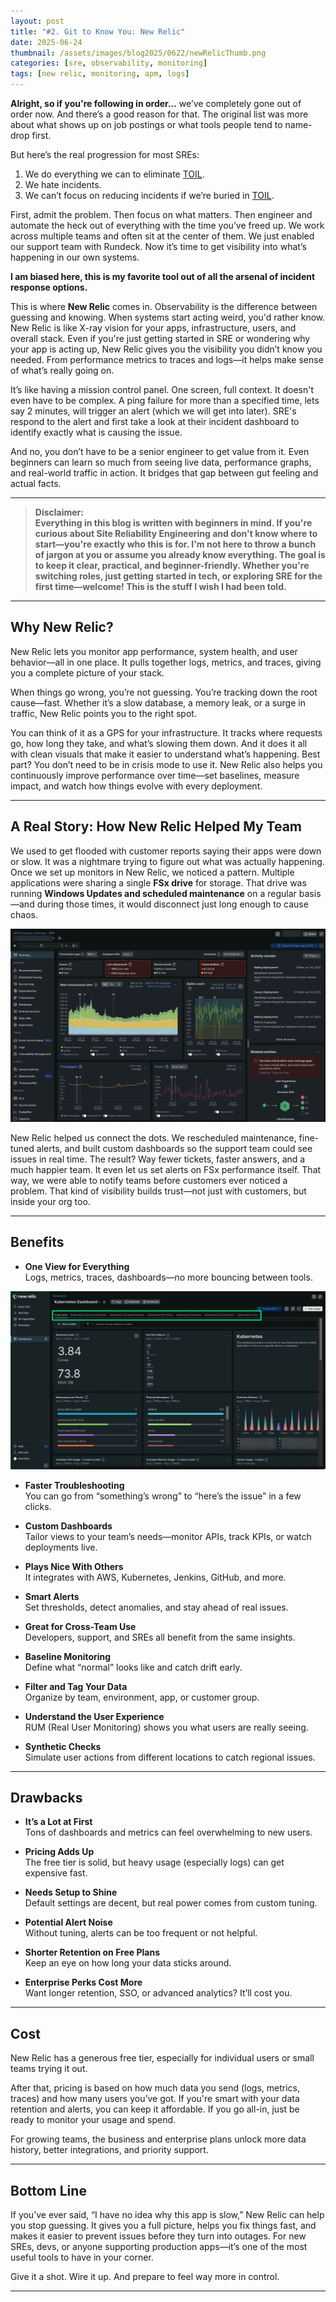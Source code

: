 ```yaml
---
layout: post
title: "#2. Git to Know You: New Relic"
date: 2025-06-24
thumbnail: /assets/images/blog2025/0622/newRelicThumb.png
categories: [sre, observability, monitoring]
tags: [new relic, monitoring, apm, logs]
---
```


**Alright, so if you're following in order...** we’ve completely gone out of order now. And there’s a good reason for that. The original list was more about what shows up on job postings or what tools people tend to name-drop first.

But here’s the real progression for most SREs:

1. We do everything we can to eliminate <a href="https://sre.google/sre-book/eliminating-toil/">TOIL</a>.
2. We hate incidents.
3. We can’t focus on reducing incidents if we’re buried in <a href="https://sre.google/sre-book/eliminating-toil/">TOIL</a>.

First, admit the problem. Then focus on what matters. Then engineer and automate the heck out of everything with the time you’ve freed up. We work across multiple teams and often sit at the center of them. We just enabled our support team with Rundeck. Now it’s time to get visibility into what’s happening in our own systems.

**I am biased here, this is my favorite tool out of all the arsenal of incident response options.**

This is where **New Relic** comes in. Observability is the difference between guessing and knowing. When systems start acting weird, you'd rather know. New Relic is like X-ray vision for your apps, infrastructure, users, and overall stack. Even if you're just getting started in SRE or wondering why your app is acting up, New Relic gives you the visibility you didn’t know you needed. From performance metrics to traces and logs—it helps make sense of what’s really going on.

It’s like having a mission control panel. One screen, full context. It doesn't even have to be complex. A ping failure for more than a specified time, lets say 2 minutes, will trigger an alert (which we will get into later). SRE's respond to the alert and first take a look at their incident dashboard to identify exactly what is causing the issue.

And no, you don’t have to be a senior engineer to get value from it. Even beginners can learn so much from seeing live data, performance graphs, and real-world traffic in action. It bridges that gap between gut feeling and actual facts.

---

>
> **Disclaimer:  
> Everything in this blog is written with beginners in mind. If you're curious about Site Reliability Engineering and don't know where to start—you're exactly who this is for. I'm not here to throw a bunch of jargon at you or assume you already know everything. The goal is to keep it clear, practical, and beginner-friendly. Whether you're switching roles, just getting started in tech, or exploring SRE for the first time—welcome! This is the stuff I wish I had been told.**
>

---

## Why New Relic?

New Relic lets you monitor app performance, system health, and user behavior—all in one place. It pulls together logs, metrics, and traces, giving you a complete picture of your stack.

When things go wrong, you’re not guessing. You’re tracking down the root cause—fast. Whether it’s a slow database, a memory leak, or a surge in traffic, New Relic points you to the right spot.

You can think of it as a GPS for your infrastructure. It tracks where requests go, how long they take, and what’s slowing them down. And it does it all with clean visuals that make it easier to understand what’s happening. Best part? You don’t need to be in crisis mode to use it. New Relic also helps you continuously improve performance over time—set baselines, measure impact, and watch how things evolve with every deployment.

---

## A Real Story: How New Relic Helped My Team

We used to get flooded with customer reports saying their apps were down or slow. It was a nightmare trying to figure out what was actually happening. Once we set up monitors in New Relic, we noticed a pattern. Multiple applications were sharing a single **FSx drive** for storage. That drive was running **Windows Updates and scheduled maintenance** on a regular basis—and during those times, it would disconnect just long enough to cause chaos.

![New Relic APM Example](/assets/images/blog2025/0622/newRelicAPM.png)

New Relic helped us connect the dots. We rescheduled maintenance, fine-tuned alerts, and built custom dashboards so the support team could see issues in real time. The result? Way fewer tickets, faster answers, and a much happier team. It even let us set alerts on FSx performance itself. That way, we were able to notify teams before customers ever noticed a problem. That kind of visibility builds trust—not just with customers, but inside your org too.

---

## Benefits

- **One View for Everything**  
  Logs, metrics, traces, dashboards—no more bouncing between tools.

![New Relic Dashboard Example](/assets/images/blog2025/0622/newRelicDash.png)

- **Faster Troubleshooting**  
  You can go from “something’s wrong” to “here’s the issue” in a few clicks.

- **Custom Dashboards**  
  Tailor views to your team’s needs—monitor APIs, track KPIs, or watch deployments live.

- **Plays Nice With Others**  
  It integrates with AWS, Kubernetes, Jenkins, GitHub, and more.

- **Smart Alerts**  
  Set thresholds, detect anomalies, and stay ahead of real issues.

- **Great for Cross-Team Use**  
  Developers, support, and SREs all benefit from the same insights.

- **Baseline Monitoring**  
  Define what “normal” looks like and catch drift early.

- **Filter and Tag Your Data**  
  Organize by team, environment, app, or customer group.

- **Understand the User Experience**  
  RUM (Real User Monitoring) shows you what users are really seeing.

- **Synthetic Checks**  
  Simulate user actions from different locations to catch regional issues.

---

## Drawbacks

- **It’s a Lot at First**  
  Tons of dashboards and metrics can feel overwhelming to new users.

- **Pricing Adds Up**  
  The free tier is solid, but heavy usage (especially logs) can get expensive fast.

- **Needs Setup to Shine**  
  Default settings are decent, but real power comes from custom tuning.

- **Potential Alert Noise**  
  Without tuning, alerts can be too frequent or not helpful.

- **Shorter Retention on Free Plans**  
  Keep an eye on how long your data sticks around.

- **Enterprise Perks Cost More**  
  Want longer retention, SSO, or advanced analytics? It’ll cost you.

---

## Cost

New Relic has a generous free tier, especially for individual users or small teams trying it out.

After that, pricing is based on how much data you send (logs, metrics, traces) and how many users you’ve got. If you're smart with your data retention and alerts, you can keep it affordable. If you go all-in, just be ready to monitor your usage and spend.

For growing teams, the business and enterprise plans unlock more data history, better integrations, and priority support.

---

## Bottom Line

If you’ve ever said, “I have no idea why this app is slow,” New Relic can help you stop guessing. It gives you a full picture, helps you fix things fast, and makes it easier to prevent issues before they turn into outages. For new SREs, devs, or anyone supporting production apps—it’s one of the most useful tools to have in your corner.

Give it a shot. Wire it up. And prepare to feel way more in control.

---
